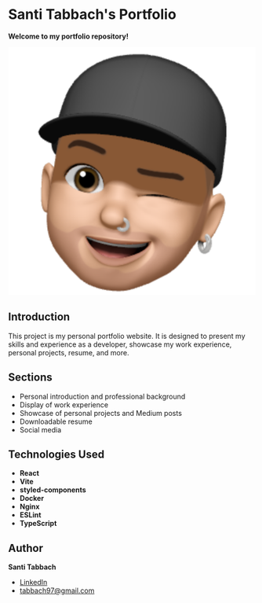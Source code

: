 # Santi Tabbach's Portfolio

**Welcome to my portfolio repository!**

![memoji](./public/santi-memoji.svg)

## Introduction

This project is my personal portfolio website. It is designed to present my skills and experience as a developer, showcase my work experience, personal projects, resume, and more.

## Sections

- Personal introduction and professional background
- Display of work experience
- Showcase of personal projects and Medium posts
- Downloadable resume
- Social media

## Technologies Used

- **React**
- **Vite**
- **styled-components**
- **Docker**
- **Nginx**
- **ESLint**
- **TypeScript**

## Author

**Santi Tabbach**

- [LinkedIn](https://www.linkedin.com/in/santiago-tabbach/)
- tabbach97@gmail.com
